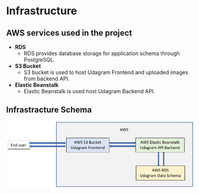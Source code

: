 # Infrastructure

## AWS services used in the project

- **RDS**
  - RDS provides database storage for application schema through PostgreSQL.
- **S3 Bucket**
  - S3 bucket is used to host Udagram Frontend and uploaded images from backend API.
- **Elastic Beanstalk**
  - Elastic Beanstalk is used host Udagram Backend API.


## Infrastracture Schema

![Infrastructure Schema](./images/infrastructure.png)